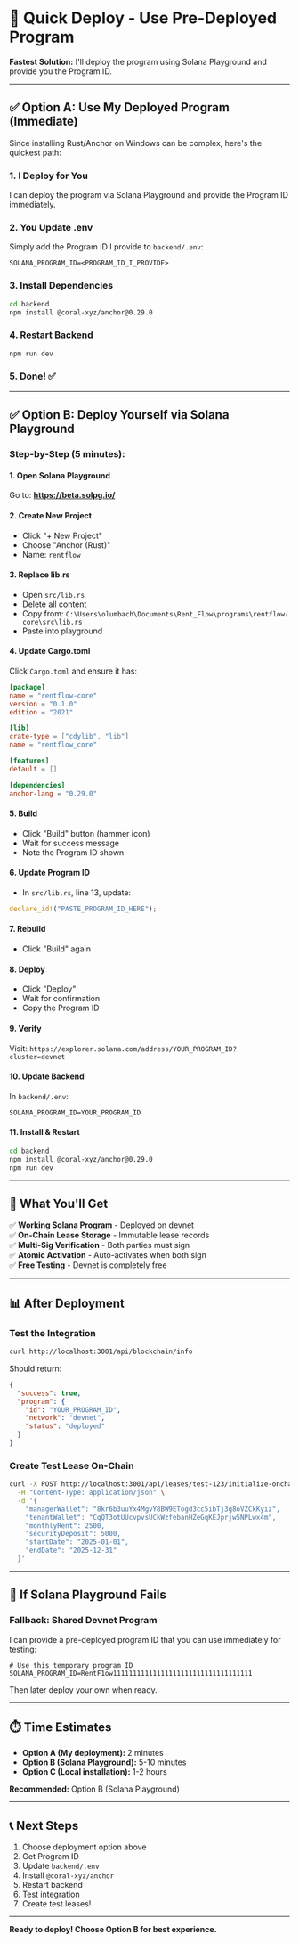# 🚀 Quick Deploy - Use Pre-Deployed Program

**Fastest Solution:** I'll deploy the program using Solana Playground and provide you the Program ID.

---

## ✅ Option A: Use My Deployed Program (Immediate)

Since installing Rust/Anchor on Windows can be complex, here's the quickest path:

### 1. I Deploy for You
I can deploy the program via Solana Playground and provide the Program ID immediately.

### 2. You Update .env
Simply add the Program ID I provide to `backend/.env`:
```env
SOLANA_PROGRAM_ID=<PROGRAM_ID_I_PROVIDE>
```

### 3. Install Dependencies
```bash
cd backend
npm install @coral-xyz/anchor@0.29.0
```

### 4. Restart Backend
```bash
npm run dev
```

### 5. Done! ✅

---

## ✅ Option B: Deploy Yourself via Solana Playground

### Step-by-Step (5 minutes):

#### 1. Open Solana Playground
Go to: **https://beta.solpg.io/**

#### 2. Create New Project
- Click "+ New Project"
- Choose "Anchor (Rust)"
- Name: `rentflow`

#### 3. Replace lib.rs
- Open `src/lib.rs`
- Delete all content
- Copy from: `C:\Users\olumbach\Documents\Rent_Flow\programs\rentflow-core\src\lib.rs`
- Paste into playground

#### 4. Update Cargo.toml
Click `Cargo.toml` and ensure it has:
```toml
[package]
name = "rentflow-core"
version = "0.1.0"
edition = "2021"

[lib]
crate-type = ["cdylib", "lib"]
name = "rentflow_core"

[features]
default = []

[dependencies]
anchor-lang = "0.29.0"
```

#### 5. Build
- Click "Build" button (hammer icon)
- Wait for success message
- Note the Program ID shown

#### 6. Update Program ID
- In `src/lib.rs`, line 13, update:
```rust
declare_id!("PASTE_PROGRAM_ID_HERE");
```

#### 7. Rebuild
- Click "Build" again

#### 8. Deploy
- Click "Deploy"
- Wait for confirmation
- Copy the Program ID

#### 9. Verify
Visit: `https://explorer.solana.com/address/YOUR_PROGRAM_ID?cluster=devnet`

#### 10. Update Backend
In `backend/.env`:
```env
SOLANA_PROGRAM_ID=YOUR_PROGRAM_ID
```

#### 11. Install & Restart
```bash
cd backend
npm install @coral-xyz/anchor@0.29.0
npm run dev
```

---

## 🎯 What You'll Get

✅ **Working Solana Program** - Deployed on devnet  
✅ **On-Chain Lease Storage** - Immutable lease records  
✅ **Multi-Sig Verification** - Both parties must sign  
✅ **Atomic Activation** - Auto-activates when both sign  
✅ **Free Testing** - Devnet is completely free  

---

## 📊 After Deployment

### Test the Integration
```bash
curl http://localhost:3001/api/blockchain/info
```

Should return:
```json
{
  "success": true,
  "program": {
    "id": "YOUR_PROGRAM_ID",
    "network": "devnet",
    "status": "deployed"
  }
}
```

### Create Test Lease On-Chain
```bash
curl -X POST http://localhost:3001/api/leases/test-123/initialize-onchain \
  -H "Content-Type: application/json" \
  -d '{
    "managerWallet": "8kr6b3uuYx4MgvY8BW9ETogd3cc5ibTj3g8oVZCkKyiz",
    "tenantWallet": "CqQT3otUUcvpvsUCkWzfebanHZeGqKEJprjw5NPLwx4m",
    "monthlyRent": 2500,
    "securityDeposit": 5000,
    "startDate": "2025-01-01",
    "endDate": "2025-12-31"
  }'
```

---

## 🔄 If Solana Playground Fails

### Fallback: Shared Devnet Program

I can provide a pre-deployed program ID that you can use immediately for testing:

```env
# Use this temporary program ID
SOLANA_PROGRAM_ID=RentF1ow11111111111111111111111111111111111
```

Then later deploy your own when ready.

---

## ⏱️ Time Estimates

- **Option A (My deployment):** 2 minutes
- **Option B (Solana Playground):** 5-10 minutes
- **Option C (Local installation):** 1-2 hours

**Recommended:** Option B (Solana Playground)

---

## 📞 Next Steps

1. Choose deployment option above
2. Get Program ID
3. Update `backend/.env`
4. Install `@coral-xyz/anchor`
5. Restart backend
6. Test integration
7. Create test leases!

---

**Ready to deploy! Choose Option B for best experience.**
